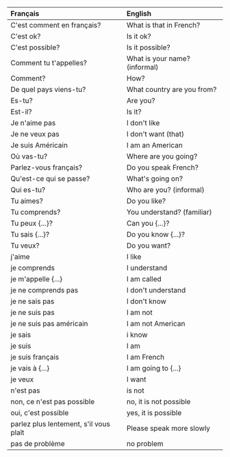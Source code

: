 | **Français**                           | **English**                   |
|:---------------------------------------|:------------------------------|
| C'est comment en français?             | What is that in French?       |
| C'est ok?                              | Is it ok?                     |
| C'est possible?                        | Is it possible?               |
| Comment tu t'appelles?                 | What is your name? (informal) |
| Comment?                               | How?                          |
| De quel pays viens-tu?                 | What country are you from?    |
| Es-tu?                                 | Are you?                      |
| Est-il?                                | Is it?                        |
| Je n'aime pas                          | I don't like                  |
| Je ne veux pas                         | I don't want (that)           |
| Je suis Américain                      | I am an American              |
| Où vas-tu?                             | Where are you going?          |
| Parlez-vous français?                  | Do you speak French?          |
| Qu'est-ce qui se passe?                | What's going on?              |
| Qui es-tu?                             | Who are you? (informal)       |
| Tu aimes?                              | Do you like?                  |
| Tu comprends?                          | You understand? (familiar)    |
| Tu peux {...}?                         | Can you {...}?                |
| Tu sais {...}?                         | Do you know {...}?            |
| Tu veux?                               | Do you want?                  |
| j'aime                                 | I like                        |
| je comprends                           | I understand                  |
| je m'appelle  {...}                    | I am called                   |
| je ne comprends pas                    | I don't understand            |
| je ne sais pas                         | I don't know                  |
| je ne suis pas                         | I am not                      |
| je ne suis pas américain               | I am not American             |
| je sais                                | i know                        |
| je suis                                | I am                          |
| je suis français                       | I am French                   |
| je vais à  {...}                       | I am going to {...}           |
| je veux                                | I want                        |
| n'est pas                              | is not                        |
| non, ce n'est pas possible             | no, it is not possible        |
| oui, c'est possible                    | yes, it is possible           |
| parlez plus lentement, s'il vous plaît | Please speak more slowly      |
| pas de problème                        | no problem                    |
